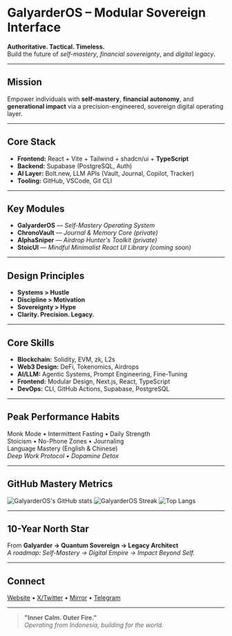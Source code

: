 # GalyarderOS – Modular Sovereign Interface

**Authoritative. Tactical. Timeless.**  
Build the future of _self-mastery_, _financial sovereignty_, and _digital legacy_.

---

## Mission

Empower individuals with **self-mastery**, **financial autonomy**, and **generational impact** via a precision-engineered, sovereign digital operating layer.

---

## Core Stack

- **Frontend:** React + Vite + Tailwind + shadcn/ui + **TypeScript**
- **Backend:** Supabase (PostgreSQL, Auth)
- **AI Layer:** Bolt.new, LLM APIs (Vault, Journal, Copilot, Tracker)
- **Tooling:** GitHub, VSCode, Git CLI

---

## Key Modules

- **GalyarderOS** — _Self-Mastery Operating System_
- **ChronoVault** — _Journal & Memory Core_ *(private)*
- **AlphaSniper** — _Airdrop Hunter's Toolkit_ *(private)*
- **StoicUI** — _Mindful Minimalist React UI Library_ *(coming soon)*

---

## Design Principles

- **Systems > Hustle**
- **Discipline > Motivation**
- **Sovereignty > Hype**
- **Clarity. Precision. Legacy.**

---

## Core Skills

- **Blockchain:** Solidity, EVM, zk, L2s
- **Web3 Design:** DeFi, Tokenomics, Airdrops
- **AI/LLM:** Agentic Systems, Prompt Engineering, Fine-Tuning
- **Frontend:** Modular Design, Next.js, React, TypeScript
- **DevOps:** CLI, GitHub Actions, Supabase, PostgreSQL

---

## Peak Performance Habits

Monk Mode • Intermittent Fasting • Daily Strength  
Stoicism • No-Phone Zones • Journaling  
Language Mastery (English & Chinese)  
_Deep Work Protocol • Dopamine Detox_

---

## GitHub Mastery Metrics

![GalyarderOS's GitHub stats](https://github-readme-stats.vercel.app/api?username=GalyarderOS&show_icons=true&hide_title=true&hide=stars,prs,issues&theme=dark&hide_border=true)
![GalyarderOS Streak](https://github-readme-streak-stats.herokuapp.com?user=GalyarderOS&theme=dark&hide_border=true)
![Top Langs](https://github-readme-stats.vercel.app/api/top-langs/?username=GalyarderOS&layout=compact&theme=dark&hide_border=true)

---

## 10-Year North Star

From **Galyarder → Quantum Sovereign → Legacy Architect**  
_A roadmap: Self-Mastery → Digital Empire → Impact Beyond Self._

---

## Connect

[Website](https://galyarder.my.id) • [X/Twitter](https://x.com/galyarder) • [Mirror](https://mirror.xyz/galyarder.eth) • [Telegram](https://t.me/galyarder)

---

> **"Inner Calm. Outer Fire."**  
> _Operating from Indonesia, building for the world._
